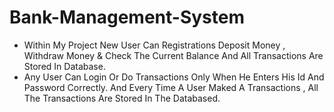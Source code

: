 # Bank-Management-System

- Within My Project New User Can Registrations Deposit Money , Withdraw Money & Check The Current Balance And All Transactions Are Stored In Database.
- Any User Can Login Or Do Transactions Only When He Enters His Id And Password Correctly. And Every Time A User Maked A Transactions , All The Transactions Are Stored In The     Databased.
